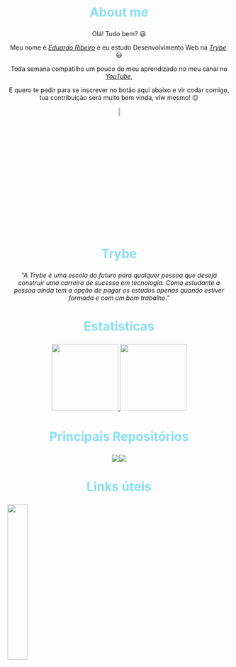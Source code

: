 <h2 style="font-size: 200%; color: #85DEF2;text-align:center;"> 
  About me 
</h2>

<p align="center">Olá! Tudo bem? 😃️</p>
<p align="center">Meu nome é <a href="https://www.linkedin.com/in/edududuribeiro/"><i>Eduardo Ribeiro</i></a> e eu estudo Desenvolvimento Web na <a href="https://www.betrybe.com/"><i>Trybe</i></a>. 😃️</p>
<p align="center">Toda semana compatilho um pouco do meu aprendizado no meu canal no <a href="https://www.youtube.com/channel/UCViaNBT0SIeiVnZSEEtIfjw?sub_confirmation=1"><i>YouTube</i></a>,
<p align="center">E quero te pedir para se inscrever no botão aqui abaixo e vir codar comigo, tua contribuição será muito bem vinda, vlw mesmo! 😉️</p>

<div align="center">
  <a href="https://www.youtube.com/channel/UCViaNBT0SIeiVnZSEEtIfjw?sub_confirmation=1" target="_blank">
      <img width="7%" src="https://img.shields.io/youtube/channel/subscribers/UCViaNBT0SIeiVnZSEEtIfjw?label=iCode&style=social  " target="_blank" />
  </a>
</div>

<h2 style="font-size: 200%; color: #85DEF2;text-align:center;"> 
  Trybe
</h2>

<p align="center"><i>"A Trybe é uma escola do futuro para qualquer pessoa que deseja construir uma carreira de sucesso em tecnologia. Como estudante a pessoa ainda tem a opção de pagar os estudos apenas quando estiver formada e com um bom trabalho."</i></p>

<h2 style="font-size: 200%; color: #85DEF2;text-align:center;"> 
  Estatísticas
</h2>
<div align="center">
  <a href="https://github.com/duribeiro">
    <img height="150em" src="https://github-readme-stats.vercel.app/api?username=duribeiro&count_private=true&include_all_commits=true&show_icons=true&theme=dracula&hide_border=false&show_owner=true"/>
    <img height="150em" src="https://github-readme-stats.vercel.app/api/top-langs/?username=duribeiro&theme=dracula&hide_border=false&&layout=compact"/>
  </a>
</div>

<h2 style="font-size: 200%; color: #85DEF2;text-align:center;"> 
  Principais Repositórios 
</h2>

<!-- <hr style="width:40%;border-color:#85DEF2"> -->

<div align="center" style="display:flex;justify-content:center;align-items:flex-start">
  <a width="90%" height="100%" href="https://github.com/duribeiro/trybe-exercises">
    <img src="https://github-readme-stats.vercel.app/api/pin/?username=duribeiro&repo=trybe-exercises&theme=dracula&show_owner=true&hide_border=false"/>
  </a>
  <a width="90%" height="100%" href="https://github.com/duribeiro/duribeiro.github.io">
    <img src="https://github-readme-stats.vercel.app/api/pin/?username=duribeiro&repo=duribeiro.github.io&theme=dracula&show_owner=true&hide_border=false"/>
  </a>
</div>

<h2 style="font-size: 200%; color: #85DEF2;text-align:center;"> 
  Links úteis
</h2>

<div>
  <a href="https://www.youtube.com/channel/UCViaNBT0SIeiVnZSEEtIfjw" target="_blank">
    <img height="30%" src="https://img.shields.io/youtube/channel/subscribers/UCViaNBT0SIeiVnZSEEtIfjw?label=iCode&style=social  " target="_blank" />
  </a>
</div>
